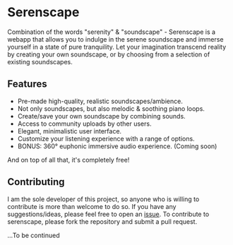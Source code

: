 # Serenscape

Combination of the words "serenity" & "soundscape" - Serenscape is a webapp that allows you to indulge in the serene soundscape and immerse yourself in a state of pure tranquility. Let your imagination transcend reality by creating your own soundscape, or by choosing from a selection of existing soundscapes.

## Features

- Pre-made high-quality, realistic soundscapes/ambience.
- Not only soundscapes, but also melodic & soothing piano loops.
- Create/save your own soundscape by combining sounds.
- Access to community uploads by other users.
- Elegant, minimalistic user interface.
- Customize your listening experience with a range of options.
- BONUS: 360° euphonic immersive audio experience. (Coming soon)

And on top of all that, it's completely free!

## Contributing

I am the sole developer of this project, so anyone who is willing to contribute is more than welcome to do so. If you have any suggestions/ideas, please feel free to open an [issue](https://github.com/Sls0n/serenscape/issues). To contribute to serenscape, please fork the repository and submit a pull request.

...To be continued
